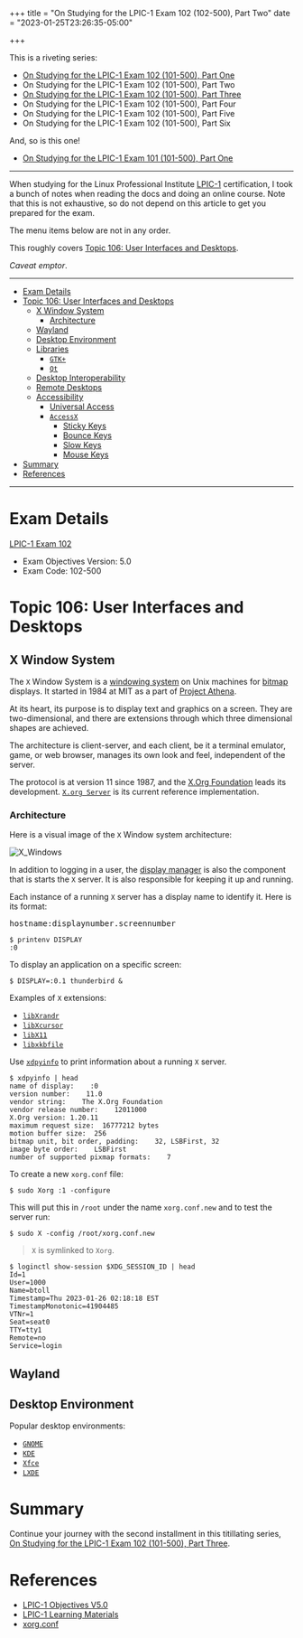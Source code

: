 +++
title = "On Studying for the LPIC-1 Exam 102 (102-500), Part Two"
date = "2023-01-25T23:26:35-05:00"

+++

This is a riveting series:

- [On Studying for the LPIC-1 Exam 102 (101-500), Part One](/2023/01/22/on-studying-for-the-lpic-1-exam-102-102-500-part-one/)
- On Studying for the LPIC-1 Exam 102 (101-500), Part Two
- [On Studying for the LPIC-1 Exam 102 (101-500), Part Three](/2023/01/26/on-studying-for-the-lpic-1-exam-102-102-500-part-three/)
- On Studying for the LPIC-1 Exam 102 (101-500), Part Four
- On Studying for the LPIC-1 Exam 102 (101-500), Part Five
- On Studying for the LPIC-1 Exam 102 (101-500), Part Six

And, so is this one!

- [On Studying for the LPIC-1 Exam 101 (101-500), Part One](/2023/01/13/on-studying-for-the-lpic-1-exam-101-101-500-part-one/)

---

When studying for the Linux Professional Institute [LPIC-1] certification, I took a bunch of notes when reading the docs and doing an online course.  Note that this is not exhaustive, so do not depend on this article to get you prepared for the exam.

The menu items below are not in any order.

This roughly covers [Topic 106: User Interfaces and Desktops].

*Caveat emptor*.

---

- [Exam Details](#exam-details)
- [Topic 106: User Interfaces and Desktops](#topic-106-user-interfaces-and-desktops)
    + [X Window System](#x-window-system)
        - [Architecture](#architecture)
    + [Wayland](#wayland)
    + [Desktop Environment](#desktop-environment)
    + [Libraries](#libraries)
        - [`GTK+`](#gtk+)
        - [`Qt`](#qt)
    + [Desktop Interoperability](#desktop-interoperability)
    + [Remote Desktops](#remote-desktops)
    + [Accessibility](#accessibility)
        - [Universal Access](#universal-access)
        - [`AccessX`](#accessx)
            + [Sticky Keys](#sticky-keys)
            + [Bounce Keys](#bounce-keys)
            + [Slow Keys](#slow-keys)
            + [Mouse Keys](#mouse-keys)
- [Summary](#summary)
- [References](#references)

---

# Exam Details

[LPIC-1 Exam 102]

- Exam Objectives Version: 5.0
- Exam Code: 102-500

# Topic 106: User Interfaces and Desktops

## X Window System

The `X` Window System is a [windowing system] on Unix machines for [bitmap] displays.  It started in 1984 at MIT as a part of [Project Athena].

At its heart, its purpose is to display text and graphics on a screen.  They are two-dimensional, and there are extensions through which three dimensional shapes are achieved.

The architecture is client-server, and each client, be it a terminal emulator, game, or web browser, manages its own look and feel, independent of the server.

The protocol is at version 11 since 1987, and the [X.Org Foundation] leads its development.  [`X.org Server`] is its current reference implementation.

### Architecture

Here is a visual image of the `X` Window system architecture:

![X_Windows](/images/x_windows.png)

In addition to logging in a user, the [display manager] is also the component that is starts the `X` server.  It is also responsible for keeping it up and running.

Each instance of a running `X` server has a display name to identify it.  Here is its format:

<pre class="math">
hostname:displaynumber.screennumber
</pre>

```
$ printenv DISPLAY
:0
```

To display an application on a specific screen:

```
$ DISPLAY=:0.1 thunderbird &
```

Examples of `X` extensions:

- [`libXrandr`](https://www.x.org/wiki/libraries/libxrandr/)
- [`libXcursor`](https://gitlab.freedesktop.org/xorg/lib/libxcursor)
- [`libX11`](https://en.wikipedia.org/wiki/Xlib)
- [`libxkbfile`](https://gitlab.freedesktop.org/xorg/lib/libxkbfile)

Use [`xdpyinfo`] to print information about a running `X` server.

```
$ xdpyinfo | head
name of display:    :0
version number:    11.0
vendor string:    The X.Org Foundation
vendor release number:    12011000
X.Org version: 1.20.11
maximum request size:  16777212 bytes
motion buffer size:  256
bitmap unit, bit order, padding:    32, LSBFirst, 32
image byte order:    LSBFirst
number of supported pixmap formats:    7
```

To create a new `xorg.conf` file:

```
$ sudo Xorg :1 -configure
```

This will put this in `/root` under the name `xorg.conf.new` and to test the server run:

```
$ sudo X -config /root/xorg.conf.new
```

> `X` is symlinked to `Xorg`.

```
$ loginctl show-session $XDG_SESSION_ID | head
Id=1
User=1000
Name=btoll
Timestamp=Thu 2023-01-26 02:18:18 EST
TimestampMonotonic=41904485
VTNr=1
Seat=seat0
TTY=tty1
Remote=no
Service=login
```

## Wayland

## Desktop Environment

Popular desktop environments:
- [`GNOME`](https://www.gnome.org/)
- [`KDE`](https://kde.org/)
- [`Xfce`](https://xfce.org/)
- [`LXDE`](http://www.lxde.org/get/)

# Summary

Continue your journey with the second installment in this titillating series, [On Studying for the LPIC-1 Exam 102 (101-500), Part Three](/2023/01/26/on-studying-for-the-lpic-1-exam-102-102-500-part-three/).

# References

- [LPIC-1 Objectives V5.0](https://wiki.lpi.org/wiki/LPIC-1_Objectives_V5.0#Objectives:_Exam_102)
- [LPIC-1 Learning Materials](https://learning.lpi.org/en/learning-materials/102-500/)
- [xorg.conf](https://www.x.org/releases/current/doc/man/man5/xorg.conf.5.xhtml)

[LPIC-1]: https://www.lpi.org/our-certifications/lpic-1-overview
[Topic 106: User Interfaces and Desktops]: https://learning.lpi.org/en/learning-materials/102-500/106/
[LPIC-1 Exam 102]: https://www.lpi.org/our-certifications/exam-102-objectives
[windowing system]: https://en.wikipedia.org/wiki/Windowing_system
[bitmap]: https://en.wikipedia.org/wiki/Bitmap
[Project Athena]: https://en.wikipedia.org/wiki/Project_Athena
[X.Org Foundation]: https://en.wikipedia.org/wiki/X.Org_Foundation
[`X.org Server`]: https://en.wikipedia.org/wiki/X.Org_Server
[display manager]: https://wiki.archlinux.org/title/Display_manager
[`xdpyinfo`]: https://www.x.org/releases/X11R7.7/doc/man/man1/xdpyinfo.1.xhtml

